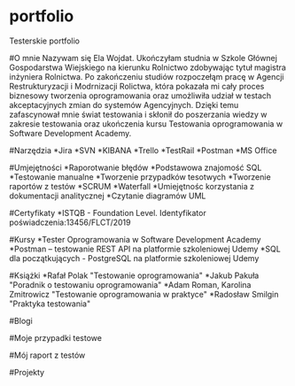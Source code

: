 # portfolio
Testerskie portfolio

#O mnie 
Nazywam się Ela Wojdat. Ukończyłam studnia w Szkole Głównej Gospodarstwa Wiejskiego na kierunku Rolnictwo zdobywając tytuł magistra inżyniera Rolnictwa. Po zakończeniu studiów rozpoczełąm pracę w Agencji Restrukturyzacji i Modrnizacji Rolictwa, która pokazała mi cały proces biznesowy tworzenia oprogramowania oraz umożliwiła udział w testach akceptacyjnych zmian do systemów Agencyjnych. Dzięki temu zafascynował mnie świat testowania i skłonił do poszerzania wiedzy w zakresie testowania oraz ukończenia kursu Testowania oprogramowania w Software Development Academy.

#Narzędzia 
*Jira
*SVN
*KIBANA
*Trello
*TestRail
*Postman
*MS Office

#Umjejętności 
*Raporotwanie błędów
*Podstawowa znajomość SQL
*Testowanie manualne
*Tworzenie przypadków tesotwych 
*Tworzenie raportów z testów
*SCRUM
*Waterfall
*Umiejętnośc korzystania z dokumentacji analitycznej
*Czytanie diagramów UML

#Certyfikaty 
*ISTQB - Foundation Level. Identyfikator poświadczenia:13456/FLCT/2019

#Kursy 
*Tester Oprogramowania w Software Development Academy
*Postman – testowanie REST API na platformie szkoleniowej Udemy 
*SQL dla początkujących - PostgreSQL na platformie szkoleniowej Udemy

#Książki
*Rafał Polak "Testowanie oprogramowania"
*Jakub Pakuła "Poradnik o testowaniu oprogramowania"
*Adam Roman, Karolina Zmitrowicz "Testowanie oprogramowania w praktyce"
*Radosław Smilgin "Praktyka testowania"

#Blogi

#Moje przypadki testowe 

#Mój raport z testów 

#Projekty 

